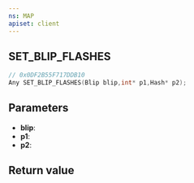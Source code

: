 ```yaml
---
ns: MAP
apiset: client
---
```

## SET_BLIP_FLASHES

```c
// 0x0DF2B55F717DDB10
Any SET_BLIP_FLASHES(Blip blip,int* p1,Hash* p2);
```


## Parameters
* **blip**:
* **p1**:
* **p2**:

## Return value